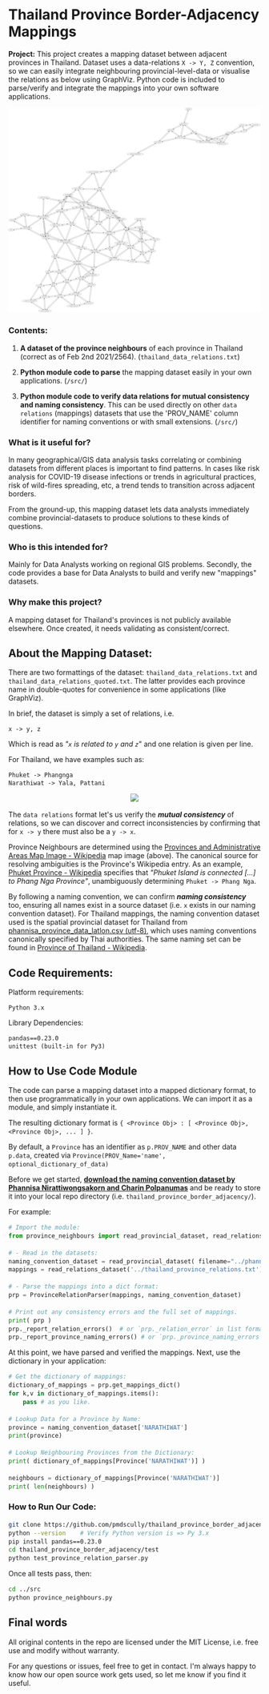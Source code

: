# Thailand Province Border-Adjacency Mappings

**Project:** This project creates a mapping dataset between adjacent provinces in Thailand. Dataset uses a data-relations `X -> Y, Z` convention, so we can easily integrate neighbouring provincial-level-data or visualise the relations as below using GraphViz. Python code is included to parse/verify and integrate the mappings into your own software applications.

![Adjacency map](Thailand_Province_Neighbours.png)

### **Contents:** 

1. **A dataset of the province neighbours** of each province in Thailand (correct as of Feb 2nd 2021/2564). (`thailand_data_relations.txt`)

2. **Python module code to parse** the mapping dataset easily in your own applications. (`/src/`)

3. **Python module code to verify data relations for mutual consistency and naming consistency**. This can be used directly on other `data relations` (mappings) datasets that use the 'PROV_NAME' column identifier for naming conventions or with small extensions. (`/src/`)



### **What is it useful for?** 

In many geographical/GIS data analysis tasks correlating or combining datasets from different places is important to find patterns. In cases like risk analysis for COVID-19 disease infections or trends in agricultural practices, risk of wild-fires spreading, etc, a trend tends to transition across adjacent borders. 

From the ground-up, this mapping dataset lets data analysts immediately combine provincial-datasets to produce solutions to these kinds of questions.

### **Who is this intended for?** 

Mainly for Data Analysts working on regional GIS problems. Secondly, the code provides a base for Data Analysts to build and verify new "mappings" datasets.


### **Why make this project?**

A mapping dataset for Thailand's provinces is not publicly available elsewhere. Once created, it needs validating as consistent/correct.

## About the Mapping Dataset:

There are two formattings of the dataset: `thailand_data_relations.txt` and `thailand_data_relations_quoted.txt`. The latter provides each province name in double-quotes for convenience in some applications (like GraphViz).

In brief, the dataset is simply a set of relations, i.e. 

    x -> y, z

Which is read as *"`x` is related to `y` and `z`*" and one relation is given per line.

For Thailand, we have examples such as:

    Phuket -> Phangnga
    Narathiwat -> Yala, Pattani


<p align="center">
<a href="https://upload.wikimedia.org/wikipedia/commons/thumb/c/c5/Thailand_provinces_en.svg/1050px-Thailand_provinces_en.svg.png">
<img src="https://upload.wikimedia.org/wikipedia/commons/thumb/c/c5/Thailand_provinces_en.svg/1050px-Thailand_provinces_en.svg.png" width="150">
</a>
</p>

The `data relations` format let's us verify the ***mutual consistency*** of relations, so we can discover and correct inconsistencies by confirming that for `x -> y` there must also be a `y -> x`.

Province Neighbours are determined using the [Provinces and Administrative Areas Map Image - Wikipedia](https://en.wikipedia.org/wiki/Provinces_of_Thailand) map image (above). The canonical source for resolving ambiguities is the Province's Wikipedia entry. As an example, [Phuket Province - Wikipedia](https://en.wikipedia.org/wiki/Phuket_Province) specifies that *"Phuket Island is connected [...] to Phang Nga Province"*, unambiguously determining `Phuket -> Phang Nga`.


By following a naming convention, we can confirm ***naming consistency*** too, ensuring all names exist in a source dataset (i.e. `x` exists in our naming convention dataset). For Thailand mappings, the naming convention dataset used is the spatial provincial dataset for Thailand from [phannisa_province_data_latlon.csv (utf-8)](https://github.com/pnphannisa/thailand_spatial_resources), which uses naming conventions canonically specified by Thai authorities. The same naming set can be found in [Province of Thailand - Wikipedia](https://en.wikipedia.org/wiki/Provinces_of_Thailand).


## Code Requirements:
Platform requirements:
```
Python 3.x
```
Library Dependencies:
```
pandas==0.23.0
unittest (built-in for Py3)
```

## How to Use Code Module
The code can parse a mapping dataset into a mapped dictionary format, to then use programmatically in your own applications. We can import it as a module, and simply instantiate it.

The resulting dictionary format is `{ <Province Obj> : [ <Province Obj>, <Province Obj>, ... ] }`. 

By default, a `Province` has an identifier as `p.PROV_NAME` and other data `p.data`, created via `Province(PROV_Name='name', optional_dictionary_of_data)`

Before we get started, **[download the naming convention dataset by Phannisa Nirattiwongsakorn and Charin Polpanumas](https://raw.githubusercontent.com/pnphannisa/thailand_spatial_resources/master/data/province_data_latlon.csv)** and be ready to store it into your local repo directory (i.e. `thailand_province_border_adjacency/`).

For example:

```python
# Import the module:
from province_neighbours import read_provincial_dataset, read_relations_dataset, Province, ProvinceRelationParser

# - Read in the datasets:
naming_convention_dataset = read_provincial_dataset( filename="../phannisa_province_data_latlon_v02_utf8.csv" )
mappings = read_relations_dataset('../thailand_province_relations.txt')

# - Parse the mappings into a dict format:
prp = ProvinceRelationParser(mappings, naming_convention_dataset)

# Print out any consistency errors and the full set of mappings.
print( prp )
prp._report_relation_errors()  # or `prp._relation_error` in list format 
prp._report_province_naming_errors() # or `prp._province_naming_errors`
```
At this point, we have parsed and verified the mappings. Next, use the dictionary in your application:
```python
# Get the dictionary of mappings:
dictionary_of_mappings = prp.get_mappings_dict()
for k,v in dictionary_of_mappings.items():
    pass # as you like.

# Lookup Data for a Province by Name:
province = naming_convention_dataset['NARATHIWAT']
print(province)

# Lookup Neighbouring Provinces from the Dictionary:
print( dictionary_of_mappings[Province('NARATHIWAT')] )

neighbours = dictionary_of_mappings[Province('NARATHIWAT')]
print( len(neighbours) )
```

### How to Run Our Code:
```bash
git clone https://github.com/pmdscully/thailand_province_border_adjacency.git
python --version    # Verify Python version is => Py 3.x
pip install pandas==0.23.0
cd thailand_province_border_adjacency/test
python test_province_relation_parser.py
```
Once all tests pass, then:
```bash
cd ../src
python province_neighbours.py
```

## Final words

All original contents in the repo are licensed under the MIT License, i.e. free use and modify without warranty.

For any questions or issues, feel free to get in contact. I'm always happy to know how our open source work gets used, so let me know if you find it useful.